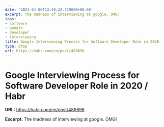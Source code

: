 ```yaml
---
date: '2021-04-06T13:40:22.719000+00:00'
excerpt: The madness of interviewing at google. OMG!
tags:
- software
- google
- developer
- interviewing
title: Google Interviewing Process for Software Developer Role in 2020 / Habr
type: drop
url: https://habr.com/en/post/489698
---
```


# Google Interviewing Process for Software Developer Role in 2020 / Habr

**URL:** https://habr.com/en/post/489698

**Excerpt:** The madness of interviewing at google. OMG!
